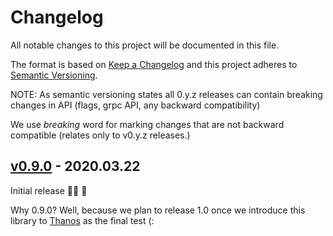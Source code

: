 # Changelog

All notable changes to this project will be documented in this file.

The format is based on [Keep a Changelog](http://keepachangelog.com/en/1.0.0/)
and this project adheres to [Semantic Versioning](http://semver.org/spec/v2.0.0.html).

NOTE: As semantic versioning states all 0.y.z releases can contain breaking changes in API (flags, grpc API, any backward compatibility)

We use *breaking* word for marking changes that are not backward compatible (relates only to v0.y.z releases.)

## [v0.9.0](https://github.com/bwplotka/flagarize/releases/tag/v0.9.0) - 2020.03.22

Initial release 💪💪 💪

Why 0.9.0? Well, because we plan to release 1.0 once we introduce this library to [Thanos](http://github.com/thanos-io/thanos) as the final test (:

